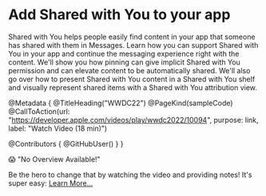 # Add Shared with You to your app

Shared with You helps people easily find content in your app that someone has shared with them in Messages. Learn how you can support Shared with You in your app and continue the messaging experience right with the content. We'll show you how pinning can give implicit Shared with You permission and can elevate content to be automatically shared. We'll also go over how to present Shared with You content in a Shared with You shelf and visually represent shared items with a Shared with You attribution view.

@Metadata {
   @TitleHeading("WWDC22")
   @PageKind(sampleCode)
   @CallToAction(url: "https://developer.apple.com/videos/play/wwdc2022/10094", purpose: link, label: "Watch Video (18 min)")

   @Contributors {
      @GitHubUser(<replace this with your GitHub handle>)
   }
}

😱 "No Overview Available!"

Be the hero to change that by watching the video and providing notes! It's super easy:
 [Learn More…](https://wwdcnotes.com/documentation/wwdcnotes/contributing)
